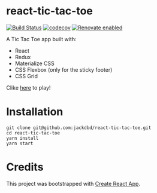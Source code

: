 # react-tic-tac-toe
[![Build Status](https://travis-ci.org/jackdbd/react-tic-tac-toe.svg?branch=master)](https://travis-ci.org/jackdbd/react-tic-tac-toe) [![codecov](https://codecov.io/gh/jackdbd/react-tic-tac-toe/branch/master/graph/badge.svg)](https://codecov.io/gh/jackdbd/react-tic-tac-toe) [![Renovate enabled](https://img.shields.io/badge/renovate-enabled-brightgreen.svg)](https://renovateapp.com/)

A Tic Tac Toe app built with:

- React
- Redux
- Materialize CSS
- CSS Flexbox (only for the sticky footer)
- CSS Grid

Clike [here](https://jackdbd.github.io/react-tic-tac-toe) to play!


# Installation

```
git clone git@github.com:jackdbd/react-tic-tac-toe.git
cd react-tic-tac-toe
yarn install
yarn start
```


# Credits

This project was bootstrapped with [Create React App](https://github.com/facebookincubator/create-react-app).
